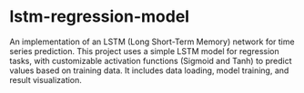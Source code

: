 # lstm-regression-model
An implementation of an LSTM (Long Short-Term Memory) network for time series prediction. This project uses a simple LSTM model for regression tasks, with customizable activation functions (Sigmoid and Tanh) to predict values based on training data. It includes data loading, model training, and result visualization.
